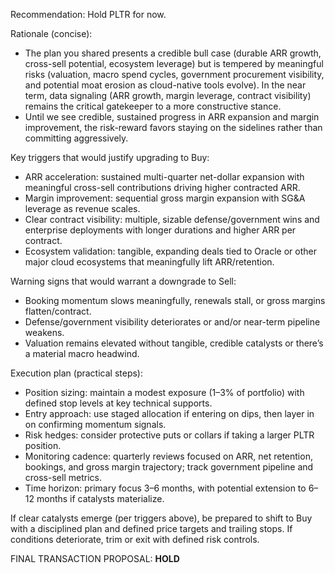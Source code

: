 Recommendation: Hold PLTR for now.

Rationale (concise):
- The plan you shared presents a credible bull case (durable ARR growth, cross-sell potential, ecosystem leverage) but is tempered by meaningful risks (valuation, macro spend cycles, government procurement visibility, and potential moat erosion as cloud-native tools evolve). In the near term, data signaling (ARR growth, margin leverage, contract visibility) remains the critical gatekeeper to a more constructive stance.
- Until we see credible, sustained progress in ARR expansion and margin improvement, the risk-reward favors staying on the sidelines rather than committing aggressively.

Key triggers that would justify upgrading to Buy:
- ARR acceleration: sustained multi-quarter net-dollar expansion with meaningful cross-sell contributions driving higher contracted ARR.
- Margin improvement: sequential gross margin expansion with SG&A leverage as revenue scales.
- Clear contract visibility: multiple, sizable defense/government wins and enterprise deployments with longer durations and higher ARR per contract.
- Ecosystem validation: tangible, expanding deals tied to Oracle or other major cloud ecosystems that meaningfully lift ARR/retention.

Warning signs that would warrant a downgrade to Sell:
- Booking momentum slows meaningfully, renewals stall, or gross margins flatten/contract.
- Defense/government visibility deteriorates or and/or near-term pipeline weakens.
- Valuation remains elevated without tangible, credible catalysts or there’s a material macro headwind.

Execution plan (practical steps):
- Position sizing: maintain a modest exposure (1–3% of portfolio) with defined stop levels at key technical supports.
- Entry approach: use staged allocation if entering on dips, then layer in on confirming momentum signals.
- Risk hedges: consider protective puts or collars if taking a larger PLTR position.
- Monitoring cadence: quarterly reviews focused on ARR, net retention, bookings, and gross margin trajectory; track government pipeline and cross-sell metrics.
- Time horizon: primary focus 3–6 months, with potential extension to 6–12 months if catalysts materialize.

If clear catalysts emerge (per triggers above), be prepared to shift to Buy with a disciplined plan and defined price targets and trailing stops. If conditions deteriorate, trim or exit with defined risk controls.

FINAL TRANSACTION PROPOSAL: **HOLD**